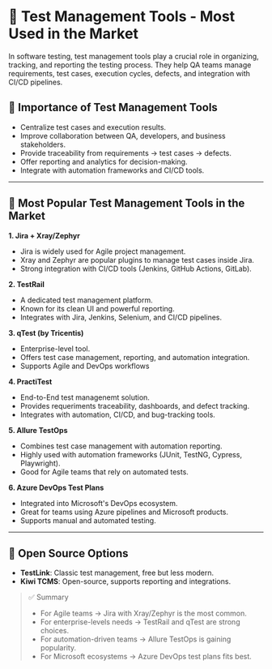 # 📌 Test Management Tools - Most Used in the Market
In software testing, test management tools play a crucial role in organizing, tracking, and reporting the testing process. They help QA teams manage requirements, test cases, execution cycles, defects, and integration with CI/CD pipelines.

## 🔹 Importance of Test Management Tools
- Centralize test cases and execution results.
- Improve collaboration between QA, developers, and business stakeholders.
- Provide traceability from requirements -> test cases -> defects.
- Offer reporting and analytics for decision-making.
- Integrate with automation frameworks and CI/CD tools.

---

## 🔹 Most Popular Test Management Tools in the Market
**1. Jira + Xray/Zephyr**
- Jira is widely used for Agile project management.
- Xray and Zephyr are popular plugins to manage test cases inside Jira.
- Strong integration with CI/CD tools (Jenkins, GitHub Actions, GitLab).
  
**2. TestRail**
- A dedicated test management platform.
- Known for its clean UI and powerful reporting.
- Integrates with Jira, Jenkins, Selenium, and CI/CD pipelines.
  
**3. qTest (by Tricentis)**
- Enterprise-level tool.
- Offers test case management, reporting, and automation integration.
- Supports Agile and DevOps workflows
  
**4. PractiTest**
- End-to-End test managenemt solution.
- Provides requeriments traceability, dashboards, and defect tracking.
- Integrates with automation, CI/CD, and bug-tracking tools.
  
**5. Allure TestOps**
- Combines test case management with automation reporting.
- Highly used with automation frameworks (JUnit, TestNG, Cypress, Playwright).
- Good for Agile teams that rely on automated tests.
  
**6. Azure DevOps Test Plans**
- Integrated into Microsoft's DevOps ecosystem.
- Great for teams using Azure pipelines and Microsoft products.
- Supports manual and automated testing.

---

## 🔹 Open Source Options
- **TestLink**: Classic test management, free but less modern.
- **Kiwi TCMS**: Open-source, supports reporting and integrations.


>✅ Summary
>
>- For Agile teams -> Jira with Xray/Zephyr is the most common.
>- For enterprise-levels needs -> TestRail and qTest are strong choices.
>- For automation-driven teams -> Allure TestOps is gaining popularity.
>- For Microsoft ecosystems -> Azure DevOps test plans fits best.
  

